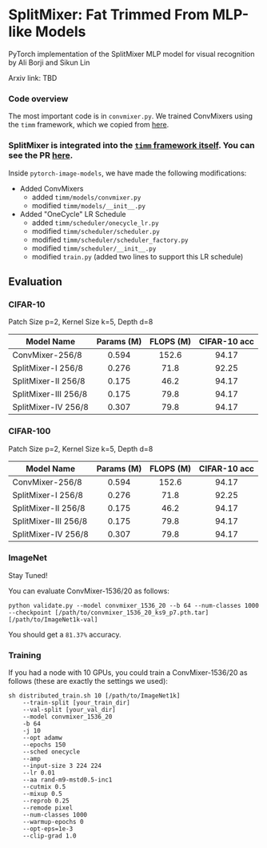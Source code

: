 # SplitMixer: Fat Trimmed From MLP-like Models
PyTorch implementation of the SplitMixer MLP model for visual recognition
by Ali Borji and Sikun Lin

Arxiv link: TBD





### Code overview
The most important code is in `convmixer.py`. We trained ConvMixers using the `timm` framework, which we copied from [here](http://github.com/rwightman/pytorch-image-models).

### SplitMixer is integrated into the [`timm` framework itself](https://github.com/rwightman/pytorch-image-models). You can see the PR [here](https://github.com/rwightman/pytorch-image-models/pull/910).

Inside `pytorch-image-models`, we have made the following modifications: 

- Added ConvMixers
  - added `timm/models/convmixer.py`
  - modified `timm/models/__init__.py`
- Added "OneCycle" LR Schedule
  - added `timm/scheduler/onecycle_lr.py`
  - modified `timm/scheduler/scheduler.py`
  - modified `timm/scheduler/scheduler_factory.py`
  - modified `timm/scheduler/__init__.py`
  - modified `train.py` (added two lines to support this LR schedule)



## Evaluation


### CIFAR-10

Patch Size p=2, Kernel Size k=5, Depth d=8


| Model Name | Params (M) | FLOPS (M) | CIFAR-10 acc | 
|------------|:-----------:|:----------:|:----------:|
|ConvMixer-256/8|  0.594 | 152.6 | 94.17 |
|SplitMixer-I 256/8|  0.276 | 71.8 | 92.25 |
|SplitMixer-II 256/8|  0.175 | 46.2 | 94.17 |
|SplitMixer-III 256/8|  0.175 | 79.8 | 94.17 |
|SplitMixer-IV 256/8|  0.307 | 79.8 | 94.17 |



### CIFAR-100

Patch Size p=2, Kernel Size k=5, Depth d=8


| Model Name | Params (M) | FLOPS (M) | CIFAR-10 acc | 
|------------|:-----------:|:----------:|:----------:|
|ConvMixer-256/8|  0.594 | 152.6 | 94.17 |
|SplitMixer-I 256/8|  0.276 | 71.8 | 92.25 |
|SplitMixer-II 256/8|  0.175 | 46.2 | 94.17 |
|SplitMixer-III 256/8|  0.175 | 79.8 | 94.17 |
|SplitMixer-IV 256/8|  0.307 | 79.8 | 94.17 |



### ImageNet

Stay Tuned!







You can evaluate ConvMixer-1536/20 as follows:

```
python validate.py --model convmixer_1536_20 --b 64 --num-classes 1000 --checkpoint [/path/to/convmixer_1536_20_ks9_p7.pth.tar] [/path/to/ImageNet1k-val]
```

You should get a `81.37%` accuracy.

### Training
If you had a node with 10 GPUs, you could train a ConvMixer-1536/20 as follows (these are exactly the settings we used):

```
sh distributed_train.sh 10 [/path/to/ImageNet1k] 
    --train-split [your_train_dir] 
    --val-split [your_val_dir] 
    --model convmixer_1536_20 
    -b 64 
    -j 10 
    --opt adamw 
    --epochs 150 
    --sched onecycle 
    --amp 
    --input-size 3 224 224
    --lr 0.01 
    --aa rand-m9-mstd0.5-inc1 
    --cutmix 0.5 
    --mixup 0.5 
    --reprob 0.25 
    --remode pixel 
    --num-classes 1000 
    --warmup-epochs 0 
    --opt-eps=1e-3 
    --clip-grad 1.0
```
